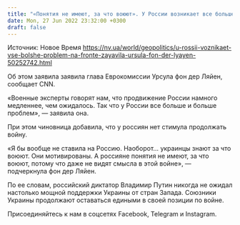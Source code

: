 ```yaml
---
title: "«Понятия не имеют, за что воюют». У России возникает все больше проблем на фронте — глава Еврокомиссии"
date: Mon, 27 Jun 2022 23:32:00 +0300
draft: false
---
```

Источник: Новое Время https://nv.ua/world/geopolitics/u-rossii-voznikaet-vse-bolshe-problem-na-fronte-zayavila-ursula-fon-der-lyayen-50252742.html


 Об этом заявила заявила глава Еврокомиссии Урсула фон дер Ляйен, сообщает CNN.

«Военные эксперты говорят нам, что продвижение России намного медленнее, чем ожидалось. Так что у России все больше и больше проблем», — заявила она.

При этом чиновница добавила, что у россиян нет стимула продолжать войну.

«Я бы вообще не ставила на Россию. Наоборот… украинцы знают за что воюют. Они мотивированы. А россияне понятия не имеют, за что воюют, потому что даже не видят смысла в этой войне», — подчеркнула фон дер Ляйен.

По ее словам, российский диктатор Владимир Путин никогда не ожидал настолько мощной поддержки Украины от стран Запада. Союзники Украины продолжают оставаться едиными в своей позиции по войне.

Присоединяйтесь к нам в соцсетях Facebook, Telegram и Instagram.
